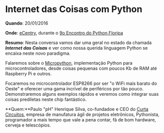 Internet das Coisas com Python
==

**Quando**: 20/01/2016

**Onde**: [eCentry](http://ecentry.com/br/), durante o [9o Encontro do Python Floripa](https://plus.google.com/events/cbjb5h53nad5o07736m3qqephc4?authkey=CLyL1rSn4pCDeA)

**Resumo**: Nesta conversa vamos dar uma geral no estado da chamada ***Internet das Coisas*** e ver como nossa querida linguagem Python se encaixa neste novo paradigma.

Falaremos sobre o [Micropython](https://micropython.org/), implementação Python para microcontroladores, desde coisas pequenas com poucos Kb de RAM até Raspberry Pi e outros.

Focaremos no microcontrolador ESP8266 por ser "o WiFi mais barato do Oeste" e oferecer uma gama incrível de periféricos por tão pouco. Demonstraremos alguns exemplos rápidos e veremos como integrar suas coisas prediletas neste chip fantástico.

**Quem:**Paulo "pH" Henrique Silva, co-fundadoe e CEO do [Curta Circuitos](https://curtacircuitos.com.br), empresa de manufatura ágil de projetos eletrônicos, Pythonista, programador a mais tempo que vale a pena contar, fã de bom hardware, cerveja e telescópios.

